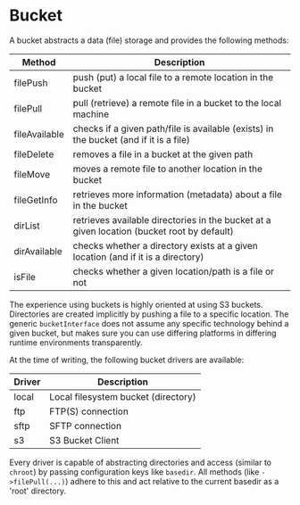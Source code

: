 # Bucket

A bucket abstracts a data (file) storage and provides the following methods:

|Method  |Description|
|--------|-----------|
filePush |push (put) a local file to a remote location in the bucket
filePull |pull (retrieve) a remote file in a bucket to the local machine
fileAvailable|checks if a given path/file is available (exists) in the bucket (and if it is a file)
fileDelete|removes a file in a bucket at the given path
fileMove|moves a remote file to another location in the bucket
fileGetInfo|retrieves more information (metadata) about a file in the bucket
dirList|retrieves available directories in the bucket at a given location (bucket root by default)
dirAvailable|checks whether a directory exists at a given location (and if it is a directory)
isFile|checks whether a given location/path is a file or not

The experience using buckets is highly oriented at using S3 buckets. Directories are created implicitly by pushing a file to a specific location.
The generic `bucketInterface` does not assume any specific technology behind a given bucket, but makes sure you can use differing platforms in differing runtime environments transparently.

At the time of writing, the following bucket drivers are available:

|Driver|Description|
|------|-----------|
local|Local filesystem bucket (directory)
ftp|FTP(S) connection
sftp|SFTP connection
s3|S3 Bucket Client

Every driver is capable of abstracting directories and access (similar to `chroot`) by passing configuration keys like `basedir`.
All methods (like `->filePull(...)`) adhere to this and act relative to the current basedir as a 'root' directory.
